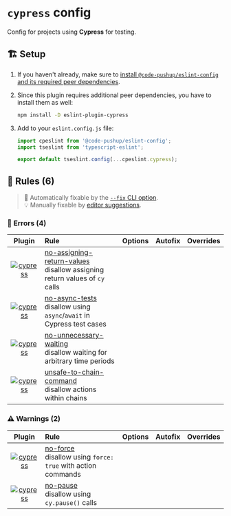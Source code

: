 # `cypress` config

Config for projects using **Cypress** for testing.

## 🏗️ Setup

1. If you haven't already, make sure to [install `@code-pushup/eslint-config` and its required peer dependencies](../README.md#🏗️-setup).
2. Since this plugin requires additional peer dependencies, you have to install them as well:

   ```sh
   npm install -D eslint-plugin-cypress
   ```

3. Add to your `eslint.config.js` file:

   ```js
   import cpeslint from '@code-pushup/eslint-config';
   import tseslint from 'typescript-eslint';
   
   export default tseslint.config(...cpeslint.cypress);
   ```

## 📏 Rules (6)

> 🔧 Automatically fixable by the [`--fix` CLI option](https://eslint.org/docs/user-guide/command-line-interface#--fix).<br>💡 Manually fixable by [editor suggestions](https://eslint.org/docs/developer-guide/working-with-rules#providing-suggestions).

### 🚨 Errors (4)

|                                                 Plugin                                                 | Rule                                                                                                                                                                                       | Options | Autofix | Overrides |
| :----------------------------------------------------------------------------------------------------: | :----------------------------------------------------------------------------------------------------------------------------------------------------------------------------------------- | :------ | :-----: | :-------: |
| [![cypress](./icons/material/cypress.png)](https://github.com/cypress-io/eslint-plugin-cypress#readme) | [no-assigning-return-values](https://github.com/cypress-io/eslint-plugin-cypress/blob/master/docs/rules/no-assigning-return-values.md)<br />disallow assigning return values of `cy` calls |         |         |           |
| [![cypress](./icons/material/cypress.png)](https://github.com/cypress-io/eslint-plugin-cypress#readme) | [no-async-tests](https://github.com/cypress-io/eslint-plugin-cypress/blob/master/docs/rules/no-async-tests.md)<br />disallow using `async`/`await` in Cypress test cases                   |         |         |           |
| [![cypress](./icons/material/cypress.png)](https://github.com/cypress-io/eslint-plugin-cypress#readme) | [no-unnecessary-waiting](https://github.com/cypress-io/eslint-plugin-cypress/blob/master/docs/rules/no-unnecessary-waiting.md)<br />disallow waiting for arbitrary time periods            |         |         |           |
| [![cypress](./icons/material/cypress.png)](https://github.com/cypress-io/eslint-plugin-cypress#readme) | [unsafe-to-chain-command](https://github.com/cypress-io/eslint-plugin-cypress/blob/master/docs/rules/unsafe-to-chain-command.md)<br />disallow actions within chains                       |         |         |           |

### ⚠️ Warnings (2)

|                                                 Plugin                                                 | Rule                                                                                                                                                      | Options | Autofix | Overrides |
| :----------------------------------------------------------------------------------------------------: | :-------------------------------------------------------------------------------------------------------------------------------------------------------- | :------ | :-----: | :-------: |
| [![cypress](./icons/material/cypress.png)](https://github.com/cypress-io/eslint-plugin-cypress#readme) | [no-force](https://github.com/cypress-io/eslint-plugin-cypress/blob/master/docs/rules/no-force.md)<br />disallow using `force: true` with action commands |         |         |           |
| [![cypress](./icons/material/cypress.png)](https://github.com/cypress-io/eslint-plugin-cypress#readme) | [no-pause](https://github.com/cypress-io/eslint-plugin-cypress/blob/master/docs/rules/no-pause.md)<br />disallow using `cy.pause()` calls                 |         |         |           |
